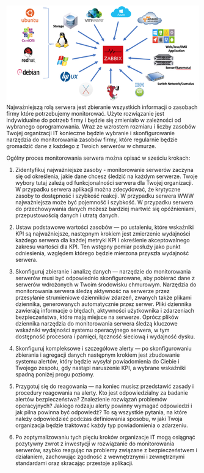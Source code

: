 ![Zabbix](/grafiki/1568783122053.png)
Najważniejszą rolą serwera jest zbieranie wszystkich informacji o zasobach firmy które potrzebujemy monitorować. Użyte rozwiązanie jest indywidualne do potrzeb firmy i będzie się zmieniało w zależności od wybranego oprogramowania. Wraz ze wzrostem rozmiaru i liczby zasobów Twojej organizacji IT konieczne będzie wybranie i skonfigurowanie narzędzia do monitorowania zasobów firmy, które regularnie będzie gromadzić dane z każdego z Twoich serwerów w chmurze. 

Ogólny proces monitorowania serwera można opisać w sześciu krokach:

1. Zidentyfikuj najważniejsze zasoby - monitorowanie serwerów zaczyna się od określenia, jakie dane chcesz śledzić na każdym serwerze. Twoje wybory tutaj zależą od funkcjonalności serwera dla Twojej organizacji. W przypadku serwera aplikacji można zdecydować, że krytyczne zasoby to dostępność i szybkość reakcji. W przypadku serwera WWW najważniejsza może być pojemność i szybkość. W przypadku serwera do przechowywania danych możesz bardziej martwić się opóźnieniami, przepustowością danych i utratą danych.

2. Ustaw podstawowe wartości zasobów — po ustaleniu, które wskaźniki KPI są najważniejsze, następnym krokiem jest zmierzenie wydajności każdego serwera dla każdej metryki KPI i określenie akceptowalnego zakresu wartości dla KPI. Ten wstępny pomiar posłuży jako punkt odniesienia, względem którego będzie mierzona przyszła wydajność serwera.

3. Skonfiguruj zbieranie i analizę danych — narzędzie do monitorowania serwerów musi być odpowiednio skonfigurowane, aby pobierać dane z serwerów wdrożonych w Twoim środowisku chmurowym. Narzędzia do monitorowania serwera śledzą aktywność na serwerze przez przesyłanie strumieniowe dzienników zdarzeń, zwanych także plikami dziennika, generowanych automatycznie przez serwer. Pliki dziennika zawierają informacje o błędach, aktywności użytkownika i zdarzeniach bezpieczeństwa, które mają miejsce na serwerze. Oprócz plików dziennika narzędzia do monitorowania serwera śledzą kluczowe wskaźniki wydajności systemu operacyjnego serwera, w tym dostępność procesora i pamięci, łączność sieciową i wydajność dysku.

4. Skonfiguruj kompleksowe i szczegółowe alerty — po skonfigurowaniu zbierania i agregacji danych następnym krokiem jest zbudowanie systemu alertów, który będzie wysyłał powiadomienia do Ciebie i Twojego zespołu, gdy nastąpi naruszenie KPI, a wybrane wskaźniki spadną poniżej progu poziomy.

5. Przygotuj się do reagowania — na koniec musisz przedstawić zasady i procedury reagowania na alerty. Kto jest odpowiedzialny za badanie alertów bezpieczeństwa? Znalezienie rozwiązań problemów operacyjnych? Jakiego rodzaju alerty powinny wymagać odpowiedzi i jak pilna powinna być odpowiedź? To są wszystkie pytania, na które należy odpowiedzieć podczas definiowania sposobu, w jaki Twoja organizacja będzie traktować każdy typ powiadomienia o zdarzeniu.

6. Po zoptymalizowaniu tych pięciu kroków organizacje IT mogą osiągnąć pozytywny zwrot z inwestycji w rozwiązanie do monitorowania serwerów, szybko reagując na problemy związane z bezpieczeństwem i działaniem, zachowując zgodność z wewnętrznymi i zewnętrznymi standardami oraz skracając przestoje aplikacji.